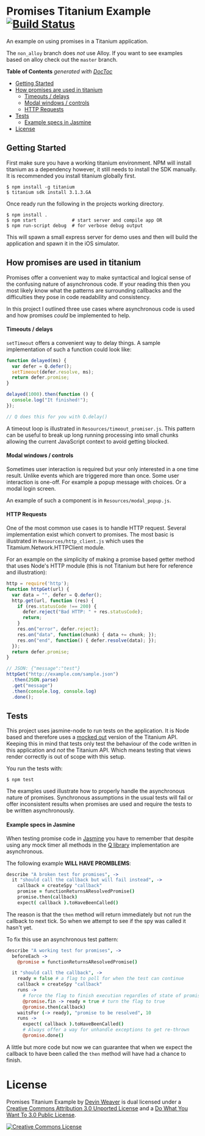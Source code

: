 # Promises Titanium Example [![Build Status](https://travis-ci.org/sukima/promises-titanium.png?branch=non_alloy)](https://travis-ci.org/sukima/promises-titanium)

An example on using promises in a Titanium application.

The `non_alloy` branch does *not* use Alloy. If you want to see examples based on alloy check out the `master` branch.

**Table of Contents**  *generated with [DocToc](http://doctoc.herokuapp.com/)*

- [Getting Started](#getting-started)
- [How promises are used in titanium](#how-promises-are-used-in-titanium)
    - [Timeouts / delays](#timeouts--delays)
    - [Modal windows / controls](#modal-windows--controls)
    - [HTTP Requests](#http-requests)
- [Tests](#tests)
    - [Example specs in Jasmine](#example-specs-in-jasmine)
- [License](#license)

## Getting Started

First make sure you have a working titanium environment. NPM will install
titanium as a dependency however, it still needs to install the SDK manually.
It is recommended you install titanium globally first.

    $ npm install -g titanium
    $ titanium sdk install 3.1.3.GA

Once ready run the following in the projects working directory.

    $ npm install .
    $ npm start             # start server and compile app OR
    $ npm run-script debug  # for verbose debug output

This will spawn a small express server for demo uses and then will build the
application and spawn it in the iOS simulator.

## How promises are used in titanium

Promises offer a convenient way to make syntactical and logical sense of the
confusing nature of asynchronous code. If your reading this then you most
likely know what the patterns are surrounding callbacks and the difficulties
they pose in code readability and consistency.

In this project I outlined three use cases where asynchronous code is used and
how promises *could* be implemented to help.

#### Timeouts / delays

`setTimeout` offers a convenient way to delay things. A sample implementation
of such a function could look like:

```JavaScript
function delayed(ms) {
  var defer = Q.defer();
  setTimeout(defer.resolve, ms);
  return defer.promise;
}

delayed(1000).then(function () {
  console.log("It finished!");
});

// Q does this for you with Q.delay()
```

A timeout loop is illustrated in `Resources/timeout_promiser.js`. This pattern
can be useful to break up long running processing into small chunks allowing
the current JavaScript context to avoid getting blocked.

#### Modal windows / controls

Sometimes user interaction is required but your only interested in a one time
result. Unlike events which are triggered more than once. Some user interaction
is one-off. For example a popup message with choices. Or a modal login screen.

An example of such a component is in `Resources/modal_popup.js`.

#### HTTP Requests

One of the most common use cases is to handle HTTP request. Several
implementation exist which convert to promises. The most basic is illustrated
in `Resources/http_client.js` which uses the Titamium.Network.HTTPClient
module.

For an example on the simplicity of making a promise based getter method that
uses Node's HTTP module (this is not Titanium but here for reference and
illustration):

```JavaScript
http = require('http');
function httpGet(url) {
  var data = "", defer = Q.defer();
  http.get(url, function (res) {
    if (res.statusCode !== 200) {
      defer.reject("Bad HTTP: " + res.statusCode);
      return;
    }
    res.on("error", defer.reject);
    res.on("data", function(chunk) { data += chunk; });
    res.on("end", function() { defer.resolve(data); });
  });
  return defer.promise;
}

// JSON: {"message":"test"}
httpGet("http://example.com/sample.json")
  .then(JSON.parse)
  .get("message")
  .then(console.log, console.log)
  .done();
```

## Tests

This project uses jasmine-node to run tests on the application. It is Node
based and therefore uses a [mocked out][mockti] version of the Titanium API.
Keeping this in mind that tests only test the behaviour of the code written
in this application and *not* the Titanium API. Which means testing that
views render correctly is out of scope with this setup.

[mockti]: https://github.com/rf/mockti

You run the tests with:

    $ npm test

The examples used illustrate how to properly handle the asynchronous nature
of promises. Synchronous assumptions in the usual tests will fail or offer
inconsistent results when promises are used and require the tests to be
written asynchronously.

#### Example specs in Jasmine

When testing promise code in [Jasmine][] you have to remember that despite
using any mock timer all methods in the [Q library][q] implementation are
asynchronous.

[Jasmine]: http://pivotal.github.io/jasmine/
[q]: http://documentup.com/kriskowal/q/

The following example **WILL HAVE PROMBLEMS**:

```CoffeeScript
describe "A broken test for promises", ->
  it "should call the callback but will fail instead", ->
    callback = createSpy "callback"
    promise = functionReturnsAResolvedPromise()
    promise.then(callback)
    expect( callback ).toHaveBeenCalled()
```

The reason is that the `then` method will return immediately but not run the
callback to next tick. So when we attempt to see if the spy was called it
hasn't yet.

To fix this use an asynchronous test pattern:

```CoffeeScript
describe "A working test for promises", ->
  beforeEach ->
    @promise = functionReturnsAResolvedPromise()

  it "should call the callback", ->
    ready = false # a flag to poll for when the test can continue
    callback = createSpy "callback"
    runs ->
      # force the flag to finish execution regardles of state of promise.
      @promise.fin -> ready = true # turn the flag to true
      @promise.then(callback)
    waitsFor (-> ready), "promise to be resolved", 10
    runs ->
      expect( callback ).toHaveBeenCalled()
      # Always offer a way for unhandle exceptions to get re-thrown
      @promise.done()
```

A little but more code but now we can guarantee that when we expect the
callback to have been called the `then` method will have had a chance to
finish.

# License

Promises Titanium Example by [Devin Weaver](http://tritarget.org/)
is dual licensed under a [Creative Commons Attribution 3.0 Unported License](http://creativecommons.org/licenses/by/3.0/deed.en_US)
and a [Do What You Want To 3.0 Public License](http://tritarget.org/wywtpl/).

[![Creative Commons License](http://i.creativecommons.org/l/by/3.0/88x31.png)](http://creativecommons.org/licenses/by/3.0/deed.en_US)
